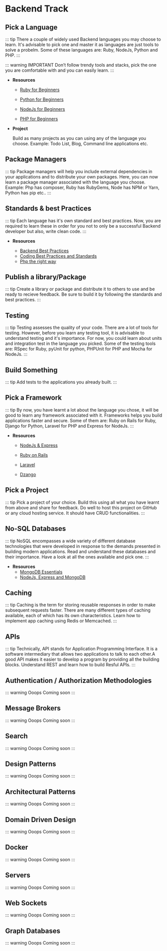 # Backend Track

## Pick a Language

::: tip
There a couple of widely used Backend languages you may choose to learn. It's advisable to pick one and master it as languages are just tools to solve a probelm. Some of these languages are: Ruby, NodeJs, Python and PHP.
:::

::: warning IMPORTANT
Don’t follow trendy tools and stacks, pick the one you are comfortable with and you can easily learn. 
:::

* **Resources**

  - [Ruby for Beginners](https://www.udemy.com/learn-ruby-programming-in-ten-easy-steps/)

  - [Python for Beginners](https://www.udemy.com/getting-started-with-modern-python/)
  
  - [NodeJs for Beginners](https://www.udemy.com/understand-nodejs/)
  
  - [PHP for Beginners](http://bit.ly/learn-php-course)


* **Project**

  Build as many projects as you can using any of the language you choose. Example: Todo List, Blog, Command line applications etc.
  
  
## Package Managers

::: tip
 Package managers will help you include external dependencies in your applications and to distribute your own packages. Here, you can now learn a package manager associated with the language you choose. Example: Php has composer, Ruby has RubyGems, Node has NPM or Yarn, Python has pip etc..
:::


## Standards & best Practices

::: tip
Each language has it's own standard and best practices. Now, you are required to learn these in order for you not to only be a successful Backend developer but also, write clean code.
:::

* **Resources**

  - [Backend Best Practices](https://github.com/futurice/backend-best-practices)
  - [Coding Best Practices and Standards](https://handbook.imarc.com/)
  - [Php the right way](https://www.phptherightway.com/)



## Publish a library/Package
::: tip
Create a library or package and distribute it to others to use and be ready to recieve feedback. Be sure to build it by following the standards and best practices.
:::


## Testing
::: tip
Testing assesses the quality of your code. There are a lot of tools for testing. However, before you learn any testing tool, it is advisable to understand testing and it's importance. For now, you could learn about units and integration test in the language you picked. Some of the testing tools are: RSpec for Ruby, pyUnit for python, PHPUnit for PHP and Mocha for NodeJs.
:::


## Build Something
::: tip
Add tests to the applications you already built.
:::


## Pick a Framework
::: tip
By now, you have learnt a lot about the language you chose, it will be good to learn any framework associated with it. Frameworks helps you build applications faster and secure. Some of them are: Ruby on Rails for Ruby, Django for Python, Laravel for PHP and Express for NodeJs.
:::

* **Resources**
  - [NodeJs & Express](https://www.udemy.com/nodejs-expressjs/)
  
  - [Ruby on Rails](https://www.udemy.com/professional-rails-5-development-course/)
  
  - [Laravel](https://www.udemy.com/best-laravel/)
  
  - [Dzango](https://www.udemy.com/python-and-django-full-stack-web-developer-bootcamp/)

## Pick a Project 
::: tip
Pick a project of your choice. Build this using all what you have learnt from above and share for feedback. Do well to host this project on GitHub or any cloud hosting service. It should have CRUD functionalities.
:::


## No-SQL Databases
::: tip
NoSQL encompasses a wide variety of different database technologies that were developed in response to the demands presented in building modern applications. Read and understand  these databases and their importance. Have a look at all the ones available and pick one. 
:::

* **Resources**
  - [MongoDB Essentials](https://www.udemy.com/mongodb-essentials-m/)
  - [NodeJs, Express and MongoDB](https://www.udemy.com/nodejs-express-mongodb-dev-to-deployment/)



## Caching
::: tip
Caching is the term for storing reusable responses in order to make subsequent requests faster. There are many different types of caching available, each of which has its own characteristics. Learn how to implement app caching using Redis or Memcached.
:::


## APIs
::: tip
Technically, API stands for Application Programming Interface. It is a software intermediary that allows two applications to talk to each other.A good API makes it easier to develop a program by providing all the building blocks. Understand REST and learn how to build Resful APIs.
:::


## Authentication / Authorization Methodologies
::: warning Ooops
Coming soon
:::


## Message Brokers
::: warning Ooops
Coming soon
:::


## Search
::: warning Ooops
Coming soon
:::


## Design Patterns
::: warning Ooops
Coming soon
:::


## Architectural Patterns
::: warning Ooops
Coming soon
:::


## Domain Driven Design
::: warning Ooops
Coming soon
:::


## Docker
::: warning Ooops
Coming soon
:::


## Servers
::: warning Ooops
Coming soon
:::


## Web Sockets
::: warning Ooops
Coming soon
:::


## Graph Databases
::: warning Ooops
Coming soon
:::
